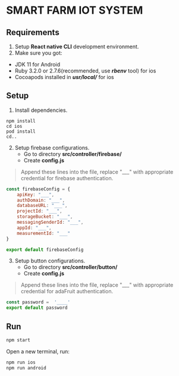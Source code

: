 # SMART FARM IOT SYSTEM
## Requirements
1. Setup **React native CLI** development environment.
2. Make sure you got: 
- JDK 11 for Android 
- Ruby 3.2.0 or 2.7.6(recommended, use ***rbenv*** tool) for ios
- Cocoapods installed in ***usr/local/*** for ios
## Setup
1. Install dependencies.
``` shell
npm install
cd ios
pod install
cd..
```

2. Setup firebase configurations.
    * Go to directory **src/controller/firebase/**
    * Create **config.js**
> Append these lines into the file, replace "___" with appropriate credential for firebase authentication.

``` javascript
const firebaseConfig = {
    apiKey: "___",
    authDomain: "___",
    databaseURL: "___",
    projectId: "___",
    storageBucket: "___",
    messagingSenderId: "___",
    appId: "___",
    measurementId: "___"
}

export default firebaseConfig

```

3. Setup button configurations.
    * Go to directory **src/controller/button/**
    * Create **config.js**
> Append these lines into the file, replace "___" with appropriate credential for adaFruit authentication.

``` javascript
const password =  '____'
export default password

```

## Run
``` bash
npm start
```
Open a new terminal, run:
``` bash
npm run ios
npm run android
```